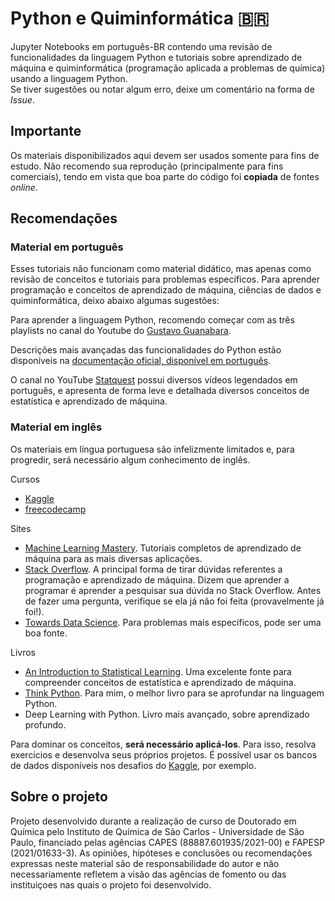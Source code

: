 # Python e Quiminformática :brazil:

Jupyter Notebooks em português-BR contendo uma revisão de funcionalidades da linguagem Python e tutoriais sobre aprendizado de máquina e quiminformática (programação aplicada a problemas de química) usando a linguagem Python. </br>
Se tiver sugestões ou notar algum erro, deixe um comentário na forma de *Issue*.

## Importante

Os materiais disponibilizados aqui devem ser usados somente para fins de estudo. Não recomendo sua reprodução (principalmente para fins comerciais), tendo em vista que boa parte do código foi **copiada** de fontes *online*.

## Recomendações

### Material em português

Esses tutoriais não funcionam como material didático, mas apenas como revisão de conceitos e tutoriais para problemas específicos. Para aprender programação e conceitos de aprendizado de máquina, ciências de dados e quiminformática, deixo abaixo algumas sugestões:

Para aprender a linguagem Python, recomendo começar com as três playlists no canal do Youtube do [Gustavo Guanabara](https://www.youtube.com/watch?v=S9uPNppGsGo&list=PLHz_AreHm4dlKP6QQCekuIPky1CiwmdI6).

Descrições mais avançadas das funcionalidades do Python estão disponíveis na [documentação oficial, disponível em português](https://docs.python.org/pt-br/3/).

O canal no YouTube [Statquest](https://www.youtube.com/watch?v=J4Wdy0Wc_xQ) possui diversos vídeos legendados em português, e apresenta de forma leve e detalhada diversos conceitos de estatística e aprendizado de máquina.

### Material em inglês

Os materiais em língua portuguesa são infelizmente limitados e, para progredir, será necessário algum conhecimento de inglês. 

Cursos 
- [Kaggle](https://www.kaggle.com/learn)
- [freecodecamp](https://www.freecodecamp.org/)

Sites
- [Machine Learning Mastery](https://machinelearningmastery.com/). Tutoriais completos de aprendizado de máquina para as mais diversas aplicações.
- [Stack Overflow](https://stackoverflow.com/). A principal forma de tirar dúvidas referentes a programação e aprendizado de máquina. Dizem que aprender a programar é aprender a pesquisar sua dúvida no Stack Overflow. Antes de fazer uma pergunta, verifique se ela já não foi feita (provavelmente já foi!).
- [Towards Data Science](https://www.towardsdatascience.com/). Para problemas mais específicos, pode ser uma boa fonte.

Livros
- [An Introduction to Statistical Learning](https://www.statlearning.com/). Uma excelente fonte para compreender conceitos de estatística e aprendizado de máquina.
- [Think Python](https://open.umn.edu/opentextbooks/textbooks/43). Para mim, o melhor livro para se aprofundar na linguagem Python.
- Deep Learning with Python. Livro mais avançado, sobre aprendizado profundo. 

Para dominar os conceitos, **será necessário aplicá-los**. Para isso, resolva exercícios e desenvolva seus próprios projetos. É possível usar os bancos de dados disponíveis nos desafios do [Kaggle](https://www.kaggle.com/), por exemplo.

## Sobre o projeto

Projeto desenvolvido durante a realização de curso de Doutorado em Química pelo Instituto de Química de São Carlos - Universidade de São Paulo, financiado pelas agências CAPES (88887.601935/2021-00) e FAPESP (2021/01633-3). As opiniões, hipóteses e conclusões ou recomendações expressas neste material são de responsabilidade do autor e não necessariamente refletem a visão das agências de fomento ou das instituiçoes nas quais o projeto foi desenvolvido.
